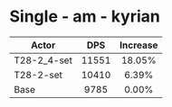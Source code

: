 # Single - am - kyrian
| Actor | DPS | Increase |
|---|:---:|:---:|
|T28-2_4-set|11551|18.05%|
|T28-2-set|10410|6.39%|
|Base|9785|0.00%|
